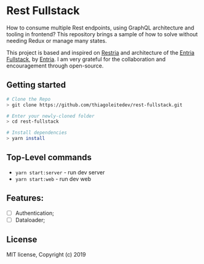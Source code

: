 # Rest Fullstack

How to consume multiple Rest endpoints, using GraphQL architecture and tooling in frontend? This repository brings a sample of how to solve without needing Redux or manage many states.

This project is based and inspired on [Restria](https://github.com/entria/restria) and architecture of the [Entria Fullstack](https://github.com/entria/entria-fullstack), by [Entria](https://github.com/entria/). I am very grateful for the collaboration and encouragement through open-source.

## Getting started

```sh
# Clone the Repo
> git clone https://github.com/thiagoleitedev/rest-fullstack.git

# Enter your newly-cloned folder
> cd rest-fullstack

# Install dependencies
> yarn install
```

## Top-Level commands

* `yarn start:server` - run dev server
* `yarn start:web` - run dev web

## Features:

- [ ] Authentication;
- [ ] Dataloader;

## License

MIT license, Copyright (c) 2019
